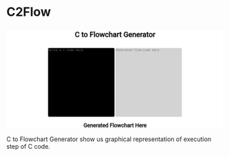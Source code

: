 # C2Flow
<img src="ctoflow.jpg">

C to Flowchart Generator show us graphical representation of execution step of C code.
